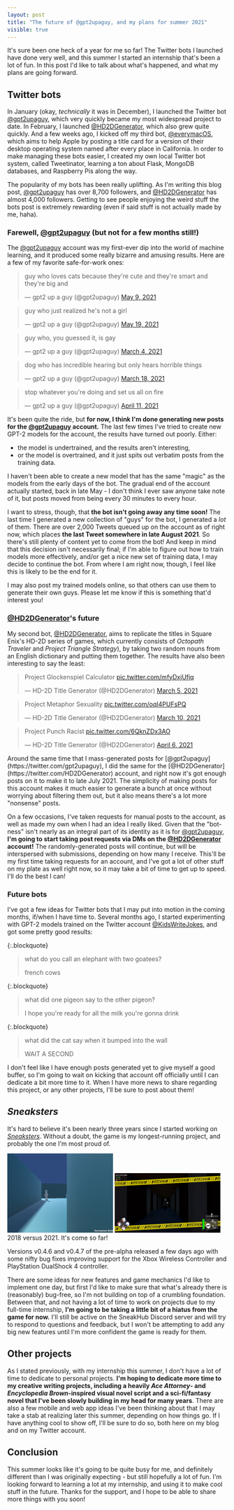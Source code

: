 ```yaml
---
layout: post
title: "The future of @gpt2upaguy, and my plans for summer 2021"
visible: true
---
```


It's sure been one heck of a year for me so far! The Twitter bots I launched have done very well, and this summer I started an internship that's been a lot of fun. In this post I'd like to talk about what's happened, and what my plans are going forward.


## Twitter bots
In January (okay, *technically* it was in December), I launched the Twitter bot [@gpt2upaguy](https://twitter.com/gpt2upaguy), which very quickly became my most widespread project to date.
In February, I launched [@HD2DGenerator](https://twitter.com/HD2DGenerator), which also grew quite quickly.
And a few weeks ago, I kicked off my third bot, [@everymacOS](https://twitter.com/everymacOS), which aims to help Apple by posting a title card for a version of their desktop operating system named after every place in California. In order to make managing these bots easier, I created my own local Twitter bot system, called Tweetinator, learning a ton about Flask, MongoDB databases, and Raspberry Pis along the way.

The popularity of my bots has been really uplifting. As I'm writing this blog post, [@gpt2upaguy](https://twitter.com/gpt2upaguy) has over 8,700 followers, and [@HD2DGenerator](https://twitter.com/HD2DGenerator) has almost 4,000 followers. Getting to see people enjoying the weird stuff the bots post is extremely rewarding (even if said stuff is not actually made by me, haha). 

### Farewell, [@gpt2upaguy](https://twitter.com/gpt2upaguy) (but not for a few months still!)
The [@gpt2upaguy](https://twitter.com/gpt2upaguy) account was my first-ever dip into the world of machine learning, and it produced some really bizarre and amusing results. Here are a few of my favorite safe-for-work ones:

<blockquote class="twitter-tweet"><p lang="en" dir="ltr">guy who loves cats because they&#39;re cute and they&#39;re smart and they&#39;re big and</p>&mdash; gpt2 up a guy (@gpt2upaguy) <a href="https://twitter.com/gpt2upaguy/status/1391271833475837956?ref_src=twsrc%5Etfw">May 9, 2021</a></blockquote> <script async src="https://platform.twitter.com/widgets.js" charset="utf-8"></script>

<blockquote class="twitter-tweet"><p lang="en" dir="ltr">guy who just realized he&#39;s not a girl</p>&mdash; gpt2 up a guy (@gpt2upaguy) <a href="https://twitter.com/gpt2upaguy/status/1394880522153697280?ref_src=twsrc%5Etfw">May 19, 2021</a></blockquote> <script async src="https://platform.twitter.com/widgets.js" charset="utf-8"></script>

<blockquote class="twitter-tweet"><p lang="en" dir="ltr">guy who, you guessed it, is gay</p>&mdash; gpt2 up a guy (@gpt2upaguy) <a href="https://twitter.com/gpt2upaguy/status/1367342688610119684?ref_src=twsrc%5Etfw">March 4, 2021</a></blockquote> <script async src="https://platform.twitter.com/widgets.js" charset="utf-8"></script>

<blockquote class="twitter-tweet"><p lang="en" dir="ltr">dog who has incredible hearing but only hears horrible things</p>&mdash; gpt2 up a guy (@gpt2upaguy) <a href="https://twitter.com/gpt2upaguy/status/1372601722250485763?ref_src=twsrc%5Etfw">March 18, 2021</a></blockquote> <script async src="https://platform.twitter.com/widgets.js" charset="utf-8"></script>

<blockquote class="twitter-tweet"><p lang="en" dir="ltr">stop whatever you&#39;re doing and set us all on fire</p>&mdash; gpt2 up a guy (@gpt2upaguy) <a href="https://twitter.com/gpt2upaguy/status/1381381779341238272?ref_src=twsrc%5Etfw">April 11, 2021</a></blockquote> <script async src="https://platform.twitter.com/widgets.js" charset="utf-8"></script>

It's been quite the ride, but **for now, I think I'm done generating new posts for the [@gpt2upaguy](https://twitter.com/gpt2upaguy) account.** The last few times I've tried to create new GPT-2 models for the account, the results have turned out poorly. Either:

- the model is undertrained, and the results aren't interesting,
- or the model is overtrained, and it just spits out verbatim posts from the training data.

I haven't been able to create a new model that has the same "magic" as the models from the early days of the bot. The gradual end of the account actually started, back in late May - I don't think I ever saw anyone take note of it, but posts moved from being every 30 minutes to every hour.

I want to stress, though, that **the bot isn't going away any time soon!** The last time I generated a new collection of "guys" for the bot, I generated a *lot* of them. There are over 2,000 Tweets queued up on the account as of right now, which places **the last Tweet somewhere in late August 2021**. So there's still plenty of content yet to come from the bot! And keep in mind that this decision isn't necessarily final; if I'm able to figure out how to train models more effectively, and/or get a nice new set of training data, I may decide to continue the bot. From where I am right now, though, I feel like this is likely to be the end for it. 

I may also post my trained models online, so that others can use them to generate their own guys. Please let me know if this is something that'd interest you!

### [@HD2DGenerator](https://twitter.com/HD2DGenerator)'s future
My second bot, [@HD2DGenerator](https://twitter.com/HD2DGenerator), aims to replicate the titles in Square Enix's HD-2D series of games, which currently consists of *Octopath Traveler* and *Project Triangle Strategy*), by taking two random nouns from an English dictionary and putting them together. The results have also been interesting to say the least:

<blockquote class="twitter-tweet"><p lang="en" dir="ltr">Project Glockenspiel Calculator <a href="https://t.co/mfyDxjUfjq">pic.twitter.com/mfyDxjUfjq</a></p>&mdash; HD-2D Title Generator (@HD2DGenerator) <a href="https://twitter.com/HD2DGenerator/status/1367856958917681155?ref_src=twsrc%5Etfw">March 5, 2021</a></blockquote> <script async src="https://platform.twitter.com/widgets.js" charset="utf-8"></script>

<blockquote class="twitter-tweet"><p lang="en" dir="ltr">Project Metaphor Sexuality <a href="https://t.co/oqI4PUFsPQ">pic.twitter.com/oqI4PUFsPQ</a></p>&mdash; HD-2D Title Generator (@HD2DGenerator) <a href="https://twitter.com/HD2DGenerator/status/1369746037678645252?ref_src=twsrc%5Etfw">March 10, 2021</a></blockquote> <script async src="https://platform.twitter.com/widgets.js" charset="utf-8"></script>

<blockquote class="twitter-tweet"><p lang="en" dir="ltr">Project Punch Racist <a href="https://t.co/6QknZDx3AO">pic.twitter.com/6QknZDx3AO</a></p>&mdash; HD-2D Title Generator (@HD2DGenerator) <a href="https://twitter.com/HD2DGenerator/status/1379248794500427776?ref_src=twsrc%5Etfw">April 6, 2021</a></blockquote> <script async src="https://platform.twitter.com/widgets.js" charset="utf-8"></script>
Around the same time that I mass-generated posts for [@gpt2upaguy](https://twitter.com/gpt2upaguy), I did the same for the [@HD2DGenerator](https://twitter.com/HD2DGenerator) account, and right now it's got enough posts on it to make it to late July 2021. The simplicity of making posts for this account makes it much easier to generate a bunch at once without worrying about filtering them out, but it also means there's a lot more "nonsense" posts.

On a few occasions, I've taken requests for manual posts to the account, as well as made my own when I had an idea I really liked. Given that the "bot-ness" isn't nearly as an integral part of its identity as it is for [@gpt2upaguy](https://twitter.com/gpt2upaguy), **I'm going to start taking post requests via DMs on the [@HD2DGenerator](https://twitter.com/HD2DGenerator) account!** The randomly-generated posts will continue, but will be interspersed with submissions, depending on how many I receive. This'll be my first time taking requests for an account, and I've got a lot of other stuff on my plate as well right now, so it may take a bit of time to get up to speed. I'll do the best I can!

### Future bots
I've got a few ideas for Twitter bots that I may put into motion in the coming months, if/when I have time to. Several months ago, I started experimenting with GPT-2 models trained on the Twitter account [@KidsWriteJokes](https://twitter.com/KidsWriteJokes), and got some pretty good results:

{:.blockquote}
> what do you call an elephant with two goatees?
> 
> french cows

{:.blockquote}
> what did one pigeon say to the other pigeon?
> 
> I hope you're ready for all the milk you're gonna drink

{:.blockquote}
> what did the cat say when it bumped into the wall
> 
> WAIT A SECOND

I don't feel like I have enough posts generated yet to give myself a good buffer, so I'm going to wait on kicking that account off officially until I can dedicate a bit more time to it. When I have more news to share regarding this project, or any other projects, I'll be sure to post about them!


## *Sneaksters*
It's hard to believe it's been nearly three years since I started working on *[Sneaksters](/sneaksters.html)*. Without a doubt, the game is my longest-running project, and probably the one I'm most proud of.

<div class="text-center my-3">
    <img src="/blog/images/sneaksters_old_thief.png" alt="An old screenshot of Sneaksters" style="max-width: 48%;">
    <img src="/blog/images/sneaksters_chase.png" alt="A new screenshot of Sneaksters; a guard is chasing the player" style="max-width: 48%;">
    <div class="text-small text-muted my-2">2018 versus 2021. It's come so far!</div>
</div>

Versions v0.4.6 and v0.4.7 of the pre-alpha released a few days ago with some nifty bug fixes improving support for the Xbox Wireless Controller and PlayStation DualShock 4 controller.

There are some ideas for new features and game mechanics I'd like to implement one day, but first I'd like to make sure that what's already there is (reasonably) bug-free, so I'm not building on top of a crumbling foundation. Between that, and not having a lot of time to work on projects due to my full-time internship, **I'm going to be taking a little bit of a hiatus from the game for now.** I'll still be active on the SneakHub Discord server and will try to respond to questions and feedback, but I won't be attempting to add any big new features until I'm more confident the game is ready for them.

## Other projects
As I stated previously, with my internship this summer, I don't have a lot of time to dedicate to personal projects. **I'm hoping to dedicate more time to my creative writing projects, including a heavily *Ace Attorney*- and *Encyclopedia Brown*-inspired visual novel script and a sci-fi/fantasy novel that I've been slowly building in my head for many years**. There are also a few mobile and web app ideas I've been thinking about that I may take a stab at realizing later this summer, depending on how things go. If I have anything cool to show off, I'll be sure to do so, both here on my blog and on my Twitter account.

## Conclusion
This summer looks like it's going to be quite busy for me, and definitely different than I was originally expecting - but still hopefully a lot of fun. I'm looking forward to learning a lot at my internship, and using it to make cool stuff in the future. Thanks for the support, and I hope to be able to share more things with you soon!